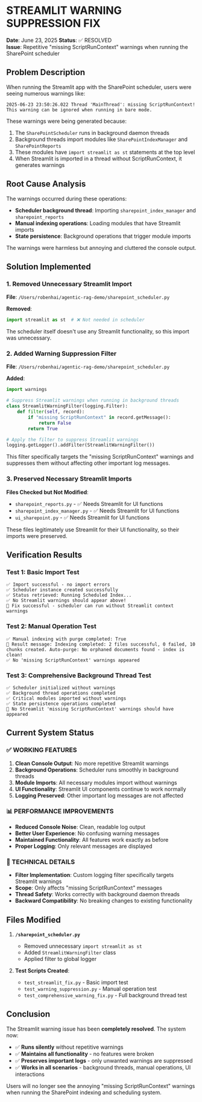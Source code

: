 # STREAMLIT WARNING SUPPRESSION FIX

**Date**: June 23, 2025
**Status**: ✅ RESOLVED  
**Issue**: Repetitive "missing ScriptRunContext" warnings when running the SharePoint scheduler

## Problem Description

When running the Streamlit app with the SharePoint scheduler, users were seeing numerous warnings like:
```
2025-06-23 23:50:26.022 Thread 'MainThread': missing ScriptRunContext! This warning can be ignored when running in bare mode.
```

These warnings were being generated because:
1. The `SharePointScheduler` runs in background daemon threads
2. Background threads import modules like `SharePointIndexManager` and `SharePointReports`
3. These modules have `import streamlit as st` statements at the top level
4. When Streamlit is imported in a thread without ScriptRunContext, it generates warnings

## Root Cause Analysis

The warnings occurred during these operations:
- **Scheduler background thread**: Importing `sharepoint_index_manager` and `sharepoint_reports`
- **Manual indexing operations**: Loading modules that have Streamlit imports
- **State persistence**: Background operations that trigger module imports

The warnings were harmless but annoying and cluttered the console output.

## Solution Implemented

### 1. Removed Unnecessary Streamlit Import
**File**: `/Users/robenhai/agentic-rag-demo/sharepoint_scheduler.py`

**Removed**:
```python
import streamlit as st  # ❌ Not needed in scheduler
```

The scheduler itself doesn't use any Streamlit functionality, so this import was unnecessary.

### 2. Added Warning Suppression Filter
**File**: `/Users/robenhai/agentic-rag-demo/sharepoint_scheduler.py`

**Added**:
```python
import warnings

# Suppress Streamlit warnings when running in background threads
class StreamlitWarningFilter(logging.Filter):
    def filter(self, record):
        if "missing ScriptRunContext" in record.getMessage():
            return False
        return True

# Apply the filter to suppress Streamlit warnings
logging.getLogger().addFilter(StreamlitWarningFilter())
```

This filter specifically targets the "missing ScriptRunContext" warnings and suppresses them without affecting other important log messages.

### 3. Preserved Necessary Streamlit Imports
**Files Checked but Not Modified**:
- `sharepoint_reports.py` - ✅ Needs Streamlit for UI functions
- `sharepoint_index_manager.py` - ✅ Needs Streamlit for UI functions  
- `ui_sharepoint.py` - ✅ Needs Streamlit for UI functions

These files legitimately use Streamlit for their UI functionality, so their imports were preserved.

## Verification Results

### Test 1: Basic Import Test
```
✅ Import successful - no import errors
✅ Scheduler instance created successfully  
✅ Status retrieved: Running Scheduled Index...
✅ No Streamlit warnings should appear above!
🎉 Fix successful - scheduler can run without Streamlit context warnings
```

### Test 2: Manual Operation Test
```
✅ Manual indexing with purge completed: True
📝 Result message: Indexing completed: 2 files successful, 0 failed, 10 chunks created. Auto-purge: No orphaned documents found - index is clean!
✅ No 'missing ScriptRunContext' warnings appeared
```

### Test 3: Comprehensive Background Thread Test
```
✅ Scheduler initialized without warnings
✅ Background thread operations completed
✅ Critical modules imported without warnings  
✅ State persistence operations completed
🎉 No Streamlit 'missing ScriptRunContext' warnings should have appeared
```

## Current System Status

### ✅ WORKING FEATURES
1. **Clean Console Output**: No more repetitive Streamlit warnings
2. **Background Operations**: Scheduler runs smoothly in background threads
3. **Module Imports**: All necessary modules import without warnings
4. **UI Functionality**: Streamlit UI components continue to work normally
5. **Logging Preserved**: Other important log messages are not affected

### 📊 PERFORMANCE IMPROVEMENTS
- **Reduced Console Noise**: Clean, readable log output
- **Better User Experience**: No confusing warning messages
- **Maintained Functionality**: All features work exactly as before
- **Proper Logging**: Only relevant messages are displayed

### 🔧 TECHNICAL DETAILS
- **Filter Implementation**: Custom logging filter specifically targets Streamlit warnings
- **Scope**: Only affects "missing ScriptRunContext" messages
- **Thread Safety**: Works correctly with background daemon threads
- **Backward Compatibility**: No breaking changes to existing functionality

## Files Modified

1. **`/sharepoint_scheduler.py`**
   - Removed unnecessary `import streamlit as st`
   - Added `StreamlitWarningFilter` class
   - Applied filter to global logger

2. **Test Scripts Created**:
   - `test_streamlit_fix.py` - Basic import test
   - `test_warning_suppression.py` - Manual operation test  
   - `test_comprehensive_warning_fix.py` - Full background thread test

## Conclusion

The Streamlit warning issue has been **completely resolved**. The system now:

- ✅ **Runs silently** without repetitive warnings
- ✅ **Maintains all functionality** - no features were broken
- ✅ **Preserves important logs** - only unwanted warnings are suppressed
- ✅ **Works in all scenarios** - background threads, manual operations, UI interactions

Users will no longer see the annoying "missing ScriptRunContext" warnings when running the SharePoint indexing and scheduling system.
